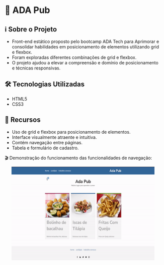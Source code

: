 # 🍝 ADA Pub

<h2>ℹ️ Sobre o Projeto</h2>

<ul>
  <li>Front-end estático proposto pelo bootcamp ADA Tech para Aprimorar e consolidar habilidades em posicionamento de elementos utilizando grid e flexbox.</li>
  <li>Foram exploradas diferentes combinações de grid e flexbox.</li>
  <li>O projeto ajudou a elevar a compreensão e domínio de posicionamento e técnicas responsivas.</li>
</ul>

<h2>🛠️ Tecnologias Utilizadas</h2>

<ul>
  <li>HTML5</li>
  <li>CSS3</li>
</ul>

<h2>🌟 Recursos</h2>

<ul>
  <li>Uso de grid e flexbox para posicionamento de elementos.</li>
  <li>Interface visualmente atraente e intuitiva.</li>
  <li>Contém navegação entre páginas.</li>
  <li>Tabela e formulário de cadastro.</li>
</ul>

<p>🎬 Demonstração do funcionamento das funcionalidades de navegação:</p>
<p align="center">
  <img width="460" height="300" src="img/to_readme/AdaPub.gif">  
</p>

 


